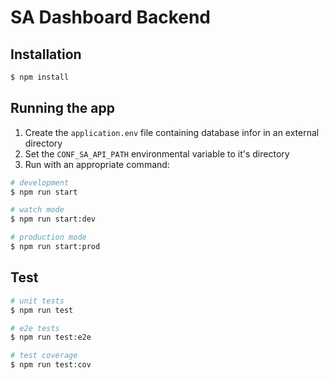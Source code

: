 # SA Dashboard Backend

## Installation

```bash
$ npm install
```

## Running the app
1. Create the `application.env` file containing database infor in an external directory
2. Set the `CONF_SA_API_PATH` environmental variable to it's directory
3. Run with an appropriate command:

```bash
# development
$ npm run start

# watch mode
$ npm run start:dev

# production mode
$ npm run start:prod
```

## Test

```bash
# unit tests
$ npm run test

# e2e tests
$ npm run test:e2e

# test coverage
$ npm run test:cov
```

